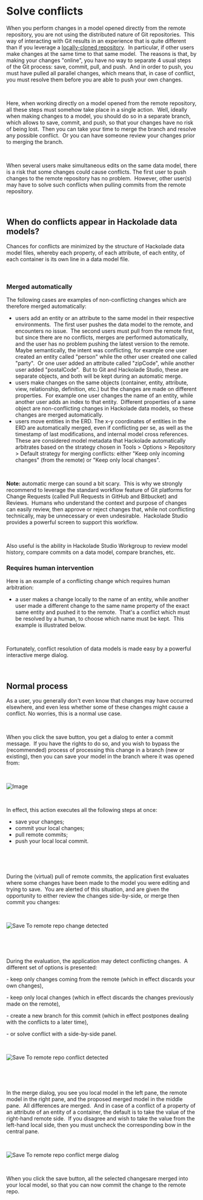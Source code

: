 # Solve conflicts

When you perform changes in a model opened directly from the remote repository, you are not using the distributed nature of Git repositories.&nbsp; This way of interacting with Git results in an experience that is quite different than if you leverage a [locally-cloned repository](<Workingdirectlywitharemoterepo.md>).&nbsp; In particular, if other users make changes at the same time to that same model.&nbsp; The reasons is that, by making your changes "online", you have no way to separate 4 usual steps of the Git process: save, commit, pull, and push.&nbsp; And in order to push, you must have pulled all parallel changes, which means that, in case of conflict, you must resolve them before you are able to push your own changes.

&nbsp;

Here, when working directly on a model opened from the remote repository, all these steps must somehow take place in a single action.&nbsp; Well, ideally when making changes to a model, you should do so in a separate branch, which allows to save, commit, and push, so that your changes have no risk of being lost.&nbsp; Then you can take your time to merge the branch and resolve any possible conflict.&nbsp; Or you can have someone review your changes prior to merging the branch.

&nbsp;

When several users make simultaneous edits on the same data model, there is a risk that some changes could cause conflicts. The first user to push changes to the remote repository has no problem.&nbsp; However, other user(s) may have to solve such conflicts when pulling commits from the remote repository.

&nbsp;

## When do conflicts appear in Hackolade data models?

Chances for conflicts are minimized by the structure of Hackolade data model files, whereby each property, of each attribute, of each entity, of each container is its own line in a data model file. &nbsp;

&nbsp;

### Merged automatically

The following cases are examples of non-conflicting changes which are therefore merged automatically:

* users add an entity or an attribute to the same model in their respective environments.&nbsp; The first user pushes the data model to the remote, and encounters no issue.&nbsp; The second users must pull from the remote first, but since there are no conflicts, merges are performed automatically, and the user has no problem pushing the latest version to the remote.\
Maybe semantically, the intent was conflicting, for example one user created an entity called "person" while the other user created one called "party".&nbsp; Or one user added an attribute called "zipCode", while another user added "postalCode".&nbsp; But to Git and Hackolade Studio, these are separate objects, and both will be kept during an automatic merge. &nbsp;
* users make changes on the same objects (container, entity, attribute, view, relationship, definition, etc.) but the changes are made on different properties.&nbsp; For example one user changes the name of an entity, while another user adds an index to that entity.&nbsp; Different properties of a same object are non-conflicting changes in Hackolade data models, so these changes are merged automatically.
* users move entities in the ERD. The x-y coordinates of entities in the ERD are automatically merged, even if conflicting per se, as well as the timestamp of last modifications, and internal model cross references.&nbsp; These are considered model metadata that Hackolade automatically arbitrates based on the strategy chosen in Tools \> Options \> Repository \> Default strategy for merging conflicts: either "Keep only incoming changes" (from the remote) or "Keep only local changes".

&nbsp;

**Note:** automatic merge can sound a bit scary.&nbsp; This is why we strongly recommend to leverage the standard workflow feature of Git platforms for Change Requests (called Pull Requests in GitHub and Bitbucket) and Reviews.&nbsp; Humans who understand the context and purpose of changes can easily review, then approve or reject changes that, while not conflicting technically, may be unnecessary or even undesirable.&nbsp; Hackolade Studio provides a powerful screen to support this workflow.&nbsp;

&nbsp;

Also useful is the ability in Hackolade Studio Workgroup to review model history, compare commits on a data model, compare branches, etc.&nbsp;

### Requires human intervention

Here is an example of a conflicting change which requires human arbitration:

* a user makes a change locally to the name of an entity, while another user made a different change to the same name property of the exact same entity and pushed it to the remote.&nbsp; That's a conflict which must be resolved by a human, to choose which name must be kept.&nbsp; This example is illustrated below.

&nbsp;

Fortunately, conflict resolution of data models is made easy by a powerful interactive merge dialog.

&nbsp;

## Normal process

As a user, you generally don't even know that changes may have occurred elsewhere, and even less whether some of these changes might cause a conflict. No worries, this is a normal use case.&nbsp;

&nbsp;

When you click the save button, you get a dialog to enter a commit message.&nbsp; If you have the rights to do so, and you wish to bypass the (recommended) process of processing this change in a branch (new or existing), then you can save your model in the branch where it was opened from:

&nbsp;

![Image](<lib/Save To remote repo dialog.png>)

&nbsp;

In effect, this action executes all the following steps at once:&nbsp;

* save your changes;
* commit your local changes;
* pull remote commits;
* push your local local commit.

&nbsp;

&nbsp;

During the (virtual) pull of remote commits, the application first evaluates where some changes have been made to the model you were editing and trying to save.&nbsp; You are alerted of this situation, and are given the opportunity to either review the changes side-by-side, or merge then commit you changes:

&nbsp;

![Save To remote repo change detected](<lib/Save To remote repo change detected.png>)

&nbsp;

&nbsp;

During the evaluation, the application may detect conflicting changes.&nbsp; A different set of options is presented:&nbsp;

\- keep only changes coming from the remote (which in effect discards your own changes),&nbsp;

\- keep only local changes (which in effect discards the changes previously made on the remote),&nbsp;

\- create a new branch for this commit (which in effect postpones dealing with the conflicts to a later time),

\- or solve conflict with a side-by-side panel.

&nbsp;

![Save To remote repo conflict detected](<lib/Save To remote repo conflict detected.png>)

&nbsp;

&nbsp;

In the merge dialog, you see you local model in the left pane, the remote model in the right pane, and the proposed merged model in the middle pane.&nbsp; All differences are merged.&nbsp; And in case of a conflict of a property of an attribute of an entity of a container, the default is to take the value of the right-hand remote side.&nbsp; If you disagree and wish to take the value from the left-hand local side, then you must uncheck the corresponding bow in the central pane.

&nbsp;

![Save To remote repo conflict merge dialog](<lib/Save To remote repo conflict merge dialog.png>)

&nbsp;

When you click the save button, all the selected changesare merged into your local model, so that you can now commit the change to the remote repo.

&nbsp;

